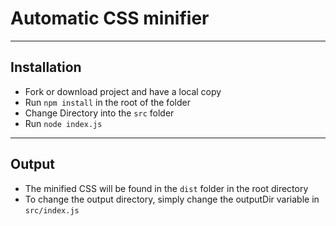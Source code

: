 # Automatic CSS minifier

___

## Installation
* Fork or download project and have a local copy
* Run `npm install` in the root of the folder
* Change Directory into the `src` folder
* Run `node index.js`

___
## Output
* The minified CSS will be found in the `dist` folder in the root directory
* To change the output directory, simply change the outputDir variable in `src/index.js` 